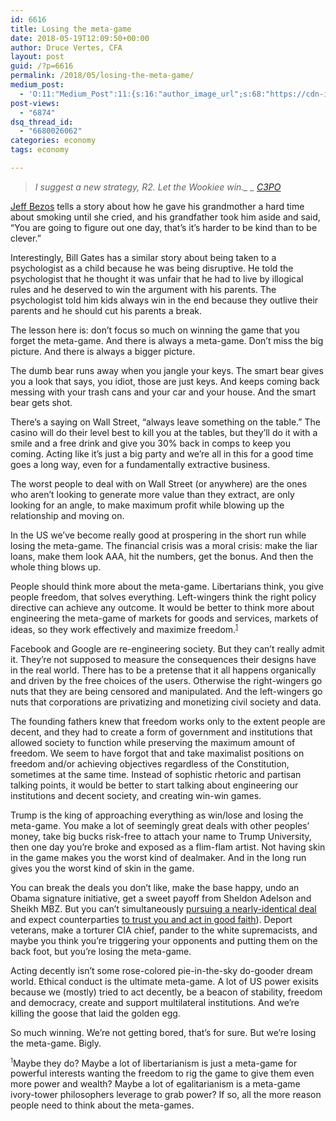 ```yaml
---
id: 6616
title: Losing the meta-game
date: 2018-05-19T12:09:50+00:00
author: Druce Vertes, CFA
layout: post
guid: /?p=6616
permalink: /2018/05/losing-the-meta-game/
medium_post:
  - 'O:11:"Medium_Post":11:{s:16:"author_image_url";s:68:"https://cdn-images-1.medium.com/fit/c/200/200/0*tLekueVp7unnAXxY.jpg";s:10:"author_url";s:25:"https://medium.com/@druce";s:11:"byline_name";N;s:12:"byline_email";N;s:10:"cross_link";s:2:"no";s:2:"id";s:12:"e783991b5995";s:21:"follower_notification";s:3:"yes";s:7:"license";s:19:"all-rights-reserved";s:14:"publication_id";s:2:"-1";s:6:"status";s:6:"public";s:3:"url";s:59:"https://medium.com/@druce/losing-the-meta-game-e783991b5995";}'
post-views:
  - "6874"
dsq_thread_id:
  - "6680026062"
categories: economy
tags: economy

---
```


> *I suggest a new strategy, R2. Let the Wookiee win._ _ [C3PO](https://www.starwars.com/video/let-the-wookiee-win)*

<!--more-->

[Jeff Bezos](http://www.businessinsider.com/amazon-ceo-jeff-bezos-empathy-kindness-2018-4) tells a story about how he gave his grandmother a hard time about smoking until she cried, and his grandfather took him aside and said, “You are going to figure out one day, that’s it’s harder to be kind than to be clever.”

Interestingly, Bill Gates has a similar story about being taken to a psychologist as a child because he was being disruptive. He told the psychologist that he thought it was unfair that he had to live by illogical rules and he deserved to win the argument with his parents. The psychologist told him kids always win in the end because they outlive their parents and he should cut his parents a break. 

The lesson here is: don’t focus so much on winning the game that you forget the meta-game. And there is always a meta-game. Don’t miss the big picture. And there is always a bigger picture.

The dumb bear runs away when you jangle your keys. The smart bear gives you a look that says, you idiot, those are just keys. And keeps coming back messing with your trash cans and your car and your house. And the smart bear gets shot.

There’s a saying on Wall Street, “always leave something on the table.” The casino will do their level best to kill you at the tables, but they’ll do it with a smile and a free drink and give you 30% back in comps to keep you coming. Acting like it’s just a big party and we’re all in this for a good time goes a long way, even for a fundamentally extractive business.

The worst people to deal with on Wall Street (or anywhere) are the ones who aren’t looking to generate more value than they extract, are only looking for an angle, to make maximum profit while blowing up the relationship and moving on.

In the US we’ve become really good at prospering in the short run while losing the meta-game. The financial crisis was a moral crisis: make the liar loans, make them look AAA, hit the numbers, get the bonus. And then the whole thing blows up.

People should think more about the meta-game. Libertarians think, you give people freedom, that solves everything. Left-wingers think the right policy directive can achieve any outcome. It would be better to think more about engineering the meta-game of markets for goods and services, markets of ideas, so they work effectively and maximize freedom.<sup><small><a href="#1">1</a></small></sup>

Facebook and Google are re-engineering society. But they can’t really admit it. They’re not supposed to measure the consequences their designs have in the real world. There has to be a pretense that it all happens organically and driven by the free choices of the users. Otherwise the right-wingers go nuts that they are being censored and manipulated. And the left-wingers go nuts that corporations are privatizing and monetizing civil society and data.

The founding fathers knew that freedom works only to the extent people are decent, and they had to create a form of government and institutions that allowed society to function while preserving the maximum amount of freedom. We seem to have forgot that and take maximalist positions on freedom and/or achieving objectives regardless of the Constitution, sometimes at the same time. Instead of sophistic rhetoric and partisan talking points, it would be better to start talking about engineering our institutions and decent society, and creating win-win games.

Trump is the king of approaching everything as win/lose and losing the meta-game. You make a lot of seemingly great deals with other peoples’ money, take big bucks risk-free to attach your name to Trump University, then one day you’re broke and exposed as a flim-flam artist. Not having skin in the game makes you the worst kind of dealmaker. And in the long run gives you the worst kind of skin in the game.

You can break the deals you don’t like, make the base happy, undo an Obama signature initiative, get a sweet payoff from Sheldon Adelson and Sheikh MBZ. But you can’t simultaneously [pursuing a nearly-identical deal](https://www.washingtonpost.com/politics/nuclear-deal-trump-seeks-with-north-korea-could-mirror-iran-deal-he-hates/2018/05/18/e6766ab8-5955-11e8-b656-a5f8c2a9295d_story.html) and expect counterparties [to trust you and act in good faith](http://www.scmp.com/week-asia/opinion/article/2145675/why-would-kim-jong-un-trust-trump-now-hes-ripped-irans-nuclear)). Deport veterans, make a torturer CIA chief, pander to the white supremacists, and maybe you think you’re triggering your opponents and putting them on the back foot, but you’re losing the meta-game.

Acting decently isn’t some rose-colored pie-in-the-sky do-gooder dream world. Ethical conduct is the ultimate meta-game. A lot of US power exisits because we (mostly) tried to act decently, be a beacon of stability, freedom and democracy, create and support multilateral institutions. And we’re killing the goose that laid the golden egg.

So much winning. We’re not getting bored, that’s for sure. But we’re losing the meta-game. Bigly.

<a name="1"><sup><small>1</small></sup></a>Maybe they do? Maybe a lot of libertarianism is just a meta-game for powerful interests wanting the freedom to rig the game to give them even more power and wealth? Maybe a lot of egalitarianism is a meta-game ivory-tower philosophers leverage to grab power? If so, all the more reason people need to think about the meta-games.
